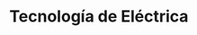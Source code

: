 ---
title: "Tecnología de Eléctrica"
description: "Técnicas de programación de sistemas de control en la industria"
icon: ⚡
course: Msc. Industrial Engineering
semester: "M1"
year: "21-22"
ects: 6
link: "https://github.com/lewinkoon/aoc-2021"
resources:
- src: lec1.pdf
  title: Sector eléctrico
  params:
    description: Generación y estructura de las redes
- src: lec2.pdf
  title: Alta tensión
  params:
    description: Líneas eléctricas, aparamenta, estaciones de maniobra y transformación. Puesta a tierra.
- src: lec3.pdf
  title: Baja tensión
  params:
    description: Líneas de distribución, conductores, aparamenta, protección, instalaciones interiores.
- src: '**.pdf'
  name: pdf-file-:counter
---